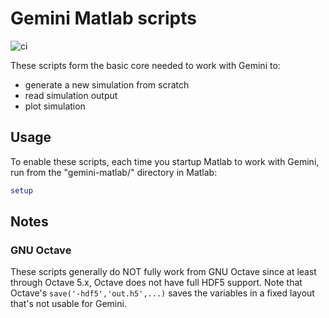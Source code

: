 # Gemini Matlab scripts

![ci](https://github.com/gemini3d/gemini-matlab/workflows/ci/badge.svg)

These scripts form the basic core needed to work with Gemini to:

* generate a new simulation from scratch
* read simulation output
* plot simulation

## Usage

To enable these scripts, each time you startup Matlab to work with Gemini, run from the "gemini-matlab/" directory in Matlab:

```matlab
setup
```

## Notes

### GNU Octave

These scripts generally do NOT fully work from GNU Octave since at least through Octave 5.x, Octave does not have full HDF5 support.
Note that Octave's `save('-hdf5','out.h5',...)` saves the variables in a fixed layout that's not usable for Gemini.
